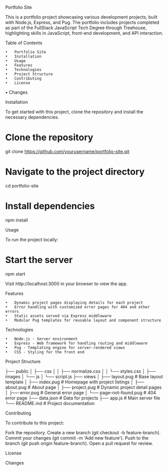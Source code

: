 Portfolio Site

This is a portfolio project showcasing various development projects, built with Node.js, Express, and Pug. The portfolio includes projects completed as part of the FullStack JavaScript Tech Degree through Treehouse, highlighting skills in JavaScript, front-end development, and API interaction.

Table of Contents

	•	Portfolio Site
	•	Installation
	•	Usage
	•	Features
	•	Technologies
	•	Project Structure
	•	Contributing
	•	License
  •	Changes 
 

Installation

To get started with this project, clone the repository and install the necessary dependencies.

# Clone the repository
git clone https://github.com/yourusername/portfolio-site.git

# Navigate to the project directory
cd portfolio-site

# Install dependencies
npm install

Usage

To run the project locally:

# Start the server
npm start

Visit http://localhost:3000 in your browser to view the app.

Features

	•	Dynamic project pages displaying details for each project
	•	Error handling with customized error pages for 404 and other errors
	•	Static assets served via Express middleware
	•	Modular Pug templates for reusable layout and component structure

Technologies

	•	Node.js - Server environment
	•	Express - Web framework for handling routing and middleware
	•	Pug - Templating engine for server-rendered views
	•	CSS - Styling for the front end

Project Structure

├── public
│   ├── css
│   │   ├── normalize.css
│   │   └── styles.css
│   ├── images
│   └── js
│       └── script.js
├── views
│   ├── layout.pug          # Base layout template
│   ├── index.pug           # Homepage with project listings
│   ├── about.pug           # About page
│   ├── project.pug         # Dynamic project detail pages
│   ├── error.pug           # General error page
│   └── page-not-found.pug  # 404 error page
├── data.json               # Data for projects
├── app.js                  # Main server file
└── README.md               # Project documentation

Contributing

To contribute to this project:

Fork the repository.
Create a new branch (git checkout -b feature-branch).
Commit your changes (git commit -m 'Add new feature').
Push to the branch (git push origin feature-branch).
Open a pull request for review.

License

Changes


